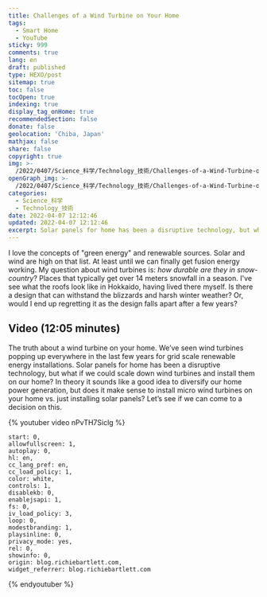 ```yaml
---
title: Challenges of a Wind Turbine on Your Home
tags:
  - Smart Home
  - YouTube
sticky: 999
comments: true
lang: en
draft: published
type: HEXO/post
sitemap: true
toc: false
tocOpen: true
indexing: true
display_tag_onHome: true
recommendedSection: false
donate: false
geolocation: 'Chiba, Japan'
mathjax: false
share: false
copyright: true
img: >-
  /2022/0407/Science_科学/Technology_技術/Challenges-of-a-Wind-Turbine-on-Your-Home/AdobeStock_255925954.svg
openGraph_img: >-
  /2022/0407/Science_科学/Technology_技術/Challenges-of-a-Wind-Turbine-on-Your-Home/AdobeStock_255925954.png
categories:
  - Science_科学
  - Technology_技術
date: 2022-04-07 12:12:46
updated: 2022-04-07 12:12:46
excerpt: Solar panels for home has been a disruptive technology, but what if we could scale down wind turbines and install them on our home? In theory, it sounds like a good idea to diversify our home power generation...
---
```


I love the concepts of "green energy" and renewable sources. Solar and wind are high on that list. At least until we can finally get fusion energy working. My question about wind turbines is: *how durable are they in snow-country*? Places that typically get over 14 meters snowfall in a season. I've see what the roofs look like in Hokkaido, having lived there myself. Is there a design that can withstand the blizzards and harsh winter weather? Or, would I end up regretting it as the design falls apart after a few years?


## Video (12:05 minutes)
 The truth about a wind turbine on your home. We’ve seen wind turbines popping up everywhere in the last few years for grid scale renewable energy installations. Solar panels for home has been a disruptive technology, but what if we could scale down wind turbines and install them on our home? In theory it sounds like a good idea to diversify our home power generation, but does it make sense to install micro wind turbines on your home vs. just installing solar panels? Let’s see if we can come to a decision on this.


{% youtuber video nPvTH7Siclg %}

    start: 0,
    allowfullscreen: 1,
    autoplay: 0,
    hl: en,
    cc_lang_pref: en,
    cc_load_policy: 1,
    color: white,
    controls: 1,
    disablekb: 0,
    enablejsapi: 1,
    fs: 0,
    iv_load_policy: 3,
    loop: 0,
    modestbranding: 1,
    playsinline: 0,
    privacy_mode: yes,
    rel: 0,
    showinfo: 0,
    origin: blog.richiebartlett.com,
    widget_referrer: blog.richiebartlett.com
{% endyoutuber %}
